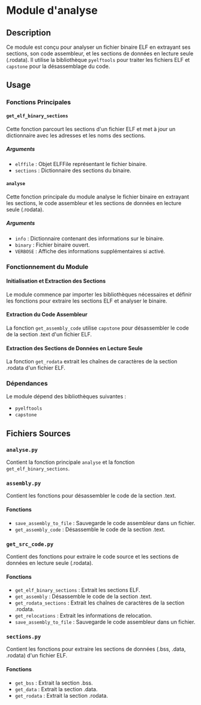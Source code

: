 # Module d'analyse

## Description

Ce module est conçu pour analyser un fichier binaire ELF en extrayant ses sections, son code assembleur, et les sections de données en lecture seule (.rodata). Il utilise la bibliothèque `pyelftools` pour traiter les fichiers ELF et `capstone` pour la désassemblage du code.

## Usage

### Fonctions Principales

#### `get_elf_binary_sections`

Cette fonction parcourt les sections d'un fichier ELF et met à jour un dictionnaire avec les adresses et les noms des sections.

##### Arguments

- `elffile` : Objet ELFFile représentant le fichier binaire.
- `sections` : Dictionnaire des sections du binaire.

#### `analyse`

Cette fonction principale du module analyse le fichier binaire en extrayant les sections, le code assembleur et les sections de données en lecture seule (.rodata).

##### Arguments

- `info` : Dictionnaire contenant des informations sur le binaire.
- `binary` : Fichier binaire ouvert.
- `VERBOSE` : Affiche des informations supplémentaires si activé.

### Fonctionnement du Module

#### Initialisation et Extraction des Sections

Le module commence par importer les bibliothèques nécessaires et définir les fonctions pour extraire les sections ELF et analyser le binaire.

#### Extraction du Code Assembleur

La fonction `get_assembly_code` utilise `capstone` pour désassembler le code de la section .text d'un fichier ELF.

#### Extraction des Sections de Données en Lecture Seule

La fonction `get_rodata` extrait les chaînes de caractères de la section .rodata d'un fichier ELF.

### Dépendances

Le module dépend des bibliothèques suivantes :

- `pyelftools`
- `capstone`

## Fichiers Sources

### `analyse.py`

Contient la fonction principale `analyse` et la fonction `get_elf_binary_sections`.

### `assembly.py`

Contient les fonctions pour désassembler le code de la section .text.

#### Fonctions

- `save_assembly_to_file` : Sauvegarde le code assembleur dans un fichier.
- `get_assembly_code` : Désassemble le code de la section .text.

### `get_src_code.py`

Contient des fonctions pour extraire le code source et les sections de données en lecture seule (.rodata).

#### Fonctions

- `get_elf_binary_sections` : Extrait les sections ELF.
- `get_assembly` : Désassemble le code de la section .text.
- `get_rodata_sections` : Extrait les chaînes de caractères de la section .rodata.
- `get_relocations` : Extrait les informations de relocation.
- `save_assembly_to_file` : Sauvegarde le code assembleur dans un fichier.

### `sections.py`

Contient les fonctions pour extraire les sections de données (.bss, .data, .rodata) d'un fichier ELF.

#### Fonctions

- `get_bss` : Extrait la section .bss.
- `get_data` : Extrait la section .data.
- `get_rodata` : Extrait la section .rodata.